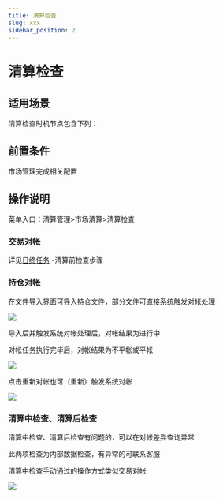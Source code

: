 ```yaml
---
title: 清算检查
slug: xxx
sidebar_position: 2
---
```



# 清算检查

## 适用场景

清算检查时机节点包含下列：

## 前置条件

市场管理完成相关配置

## 操作说明

菜单入口：清算管理&gt;市场清算&gt;清算检查

### 交易对帐

详见[日终任务](/G4ddwtkMnisaE2k9E7dcp5zRn4e) -清算前检查步骤

### 持仓对帐

在文件导入界面可导入持仓文件，部分文件可直接系统触发对帐处理

<img src="/assets/DUw1bDwVboV4mfx9GrZcINC2nzh.png" src-width="3350" src-height="1456" align="center"/>

导入后并触发系统对帐处理后，对帐结果为进行中

对帐任务执行完毕后，对帐结果为不平帐或平帐

<img src="/assets/QMi8bzqFto249Ox3k9actMwpn5b.png" src-width="2930" src-height="1554" align="center"/>

点击重新对帐也可（重新）触发系统对帐

<img src="/assets/PbBbbdYdVoMxJxx5FsxcSHcZnCh.png" src-width="2914" src-height="1526" align="center"/>

### 清算中检查、清算后检查

清算中检查、清算后检查有问题的，可以在对帐差异查询异常

此两项检查为内部数据检查，有异常的可联系客服

清算中检查手动通过的操作方式类似交易对帐

<img src="/assets/GL9nbcAlNowJjCxEU31cpjvUnKC.png" src-width="2846" src-height="1418" align="center"/>

